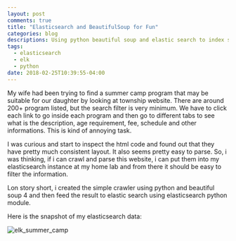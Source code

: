 ```yaml
---
layout: post
comments: true
title: "Elasticsearch and BeautifulSoup for Fun"
categories: blog
descriptions: Using python beautiful soup and elastic search to index summer camp program 
tags: 
  - elasticsearch
  - elk
  - python
date: 2018-02-25T10:39:55-04:00
---
```



My wife had been trying to find a summer camp program that may be suitable for our daughter by looking at township website. There are around 200+ program listed, but the search filter is very minimum. We have to click each link to go inside each program and then go to different tabs to see what is the description, age requirement, fee, schedule and other informations. This is kind of annoying task. 

I was curious and start to inspect the html code and found out that they have pretty much consistent layout. It also seems pretty easy to parse. So, i was thinking, if i can crawl and parse this website, i can put them into my elasticsearch instance at my home lab and from there it should be easy to filter the information. 

Lon story short, i created the simple crawler using python and beautiful soup 4 and then feed the result to elastic search using elasticsearch python module. 

Here is the snapshot of my elasticsearch data:

![elk_summer_camp]({{site.baseurl}}/images/elk_summer_camp.png)


